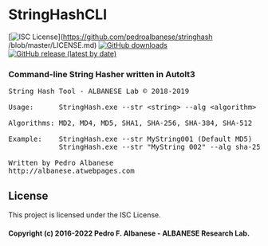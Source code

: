 # StringHashCLI
[![ISC License](http://img.shields.io/badge/license-ISC-blue.svg)](https://github.com/pedroalbanese/stringhash
/blob/master/LICENSE.md) 
[![GitHub downloads](https://img.shields.io/github/downloads/pedroalbanese/stringhash/total.svg?logo=github&logoColor=white)](https://github.com/pedroalbanese/stringhash/releases)
[![GitHub release (latest by date)](https://img.shields.io/github/v/release/pedroalbanese/stringhash)](https://github.com/pedroalbanese/stringhash/releases)

### Command-line String Hasher written in AutoIt3

<pre>
String Hash Tool - ALBANESE Lab © 2018-2019

Usage:      StringHash.exe --str &lt;string&gt; --alg &lt;algorithm&gt;

Algorithms: MD2, MD4, MD5, SHA1, SHA-256, SHA-384, SHA-512

Example:    StringHash.exe --str MyString001 (Default MD5)
            StringHash.exe --str "MyString 002" --alg sha-256

Written by Pedro Albanese
http://albanese.atwebpages.com
</pre>

## License

This project is licensed under the ISC License.

#### Copyright (c) 2016-2022 Pedro F. Albanese - ALBANESE Research Lab.
